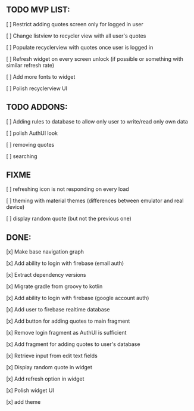 ## TODO MVP LIST:

[ ] Restrict adding quotes screen only for logged in user

[ ] Change listview to recycler view with all user's quotes

[ ] Populate recyclerview with quotes once user is logged in

[ ] Refresh widget on every screen unlock (if possible or something with similar refresh rate)

[ ] Add more fonts to widget

[ ] Polish recyclerview UI

## TODO ADDONS:

[ ] Adding rules to database to allow only user to write/read only own data

[ ] polish AuthUI look

[ ] removing quotes

[ ] searching

## FIXME

[ ] refreshing icon is not responding on every load

[ ] theming with material themes (differences between emulator and real device)

[ ] display random quote (but not the previous one)

## DONE:

[x] Make base navigation graph

[x] Add ability to login with firebase (email auth)

[x] Extract dependency versions

[x] Migrate gradle from groovy to kotlin

[x] Add ability to login with firebase (google account auth)

[x] Add user to firebase realtime database

[x] Add button for adding quotes to main fragment

[x] Remove login fragment as AuthUI is sufficient

[x] Add fragment for adding quotes to user's database

[x] Retrieve input from edit text fields

[x] Display random quote in widget

[x] Add refresh option in widget

[x] Polish widget UI

[x] add theme
